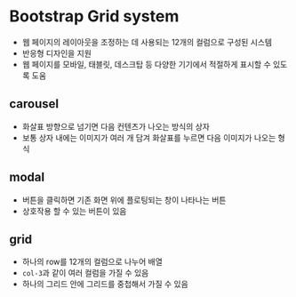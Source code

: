 # Bootstrap Grid system

- 웹 페이지의 레이아웃을 조정하는 데 사용되는 12개의 컬럼으로 구성된 시스템
- 반응형 디자인을 지원
- 웹 페이지를 모바일, 태블릿, 데스크탑 등 다양한 기기에서 적절하게 표시할 수 있도록 도움

## carousel

- 화살표 방향으로 넘기면 다음 컨텐츠가 나오는 방식의 상자
- 보통 상자 내에는 이미지가 여러 개 담겨 화살표를 누르면 다음 이미지가 나오는 형식

## modal

- 버튼을 클릭하면 기존 화면 위에 플로팅되는 창이 나타나는 버튼
- 상호작용 할 수 있는 버튼이 있음

## grid

- 하나의 row를 12개의 컬럼으로 나누어 배열
- `col-3`과 같이 여러 컬럼을 가질 수 있음
- 하나의 그리드 안에 그리드를 중첩해서 가질 수 있음
